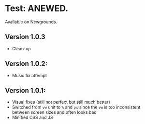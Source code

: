 # Test: ANEWED.
Available on Newgrounds.
## Version 1.0.3
* Clean-up
## Version 1.0.2:
* Music fix attempt
## Version 1.0.1:
* Visual fixes (still not perfect but still much better)
* Switched from `vw` unit to `%` and `px` since the `vw` is too inconsistent between screen sizes and often looks bad
* Minified CSS and JS
